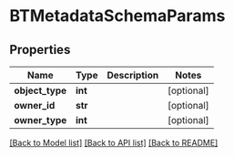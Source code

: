 # BTMetadataSchemaParams

## Properties
Name | Type | Description | Notes
------------ | ------------- | ------------- | -------------
**object_type** | **int** |  | [optional] 
**owner_id** | **str** |  | [optional] 
**owner_type** | **int** |  | [optional] 

[[Back to Model list]](../README.md#documentation-for-models) [[Back to API list]](../README.md#documentation-for-api-endpoints) [[Back to README]](../README.md)


